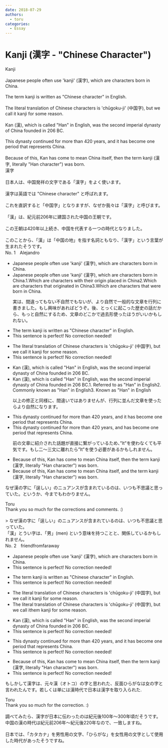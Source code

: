 ```yaml
---
date: 2018-07-29
authors:
  - toru
categories:
  - Essay
---
```


<h1 id="subject_show">Kanji (漢字 - "Chinese Character")</h1>
<div class="date" hidden>Jul 29, 2018 17:49</div>
<div id="post"><div id="body_show_ori">
Kanji<br/><br/>Japanese people often use 'kanji' (漢字), which are characters born in China.<br/><br/>The term kanji is written as "Chinese character" in English.<br/><br/>The literal translation of Chinese characters is 'chūgoku-ji' (中国字), but we call it kanji for some reason.<br/><br/>Kan (漢), which is called "Han" in English, was the second imperial dynasty of China founded in 206 BC.<br/><br/>This dynasty continued for more than 420 years, and it has become one period that represents China.<br/><br/>Because of this, Kan has come to mean China itself, then the term kanji (漢字, literally "Han character") was born.
</div></div>

<!-- more -->

<div id="post_ja"><div id="body_show_mo">
漢字<br/><br/>日本人は、中国発祥の文字である「漢字」をよく使います。<br/><br/>漢字は英語では "Chinese character" と呼ばれます。<br/><br/>これを直訳すると「中国字」となりますが、なぜか我々は「漢字」と呼びます。<br/><br/>「漢」は、紀元前206年に建国された中国の王朝です。<br/><br/>この王朝は420年以上続き、中国を代表する一つの時代となりました。<br/><br/>このことから、「漢」は「中国の地」を指す名詞ともなり、「漢字」という言葉が生まれたそうです。
</div></div>
<div id="block"><div class="first_name"> No. 1　<span class="just_name">Alejandro</span></div><div id="block2">
<ul class="correction_field">
<li class="incorrect">Japanese people often use 'kanji' (漢字), which are characters born in China.</li>
<li class="corrected correct">
Japanese people often use 'kanji' (漢字), which are characters born in China.1.Which are characters with their origin placed in China2.Which are characters that originated in China3.Which are characters that were born in China. 
<p class="correction_comment">実は、間違ってもない不自然でもないが、より自然で一般的な文章を行列に書きました。もし興味があればどうぞ。後、とっくに起こった歴史の話だから、もっと自然にするため、文章のどこかで過去形使ったほうがいいかもしれない。</p>
</li>
</ul>
<ul class="correction_field">
<li class="incorrect">The term kanji is written as "Chinese character" in English.</li>
<li class="corrected perfect">This sentence is perfect! No correction needed!</li>
</ul>
<ul class="correction_field">
<li class="incorrect">The literal translation of Chinese characters is 'chūgoku-ji' (中国字), but we call it kanji for some reason.</li>
<li class="corrected perfect">This sentence is perfect! No correction needed!</li>
</ul>
<ul class="correction_field">
<li class="incorrect">Kan (漢), which is called "Han" in English, was the second imperial dynasty of China founded in 206 BC.</li>
<li class="corrected correct">
Kan (漢), which is called "Han" in English, was the second imperial dynasty of China founded in 206 BC.1. Referred to as "Han" in English2. Commonly known as "Han" in English3. Known as "Han" in English
<p class="correction_comment">以上の修正と同様に、間違いではありませんが、行列に並んだ文章を使ったらより自然になります。</p>
</li>
</ul>
<ul class="correction_field">
<li class="incorrect">This dynasty continued for more than 420 years, and it has become one period that represents China.</li>
<li class="corrected correct">
This dynasty continued for more than 420 years, and has become one period that represents China.
<p class="correction_comment">前の文章に紹介された話題が直接に繋がっているため、”It"を使わなくても平気です。もし二～三文に離れたら”It"を使う必要があるかもしれません。</p>
</li>
</ul>
<ul class="correction_field">
<li class="incorrect">Because of this, Kan has come to mean China itself, then the term kanji (漢字, literally "Han character") was born.</li>
<li class="corrected correct">
Because of this, Kan has come to mean China itself, and the term kanji (漢字, literally "Han character") was born.
</li>
</ul>
<p class="comment_small">
 なぜ漢の字に「逞しい」のニュアンスが含まれているのは、いつも不思議と思っていた。というか、今までもわかりません。
</p>

</div><div class="name"><span class="just_name">Toru</span><br>
Thank you so much for the corrections and comments. :)<br/><br/>&gt; なぜ漢の字に「逞しい」のニュアンスが含まれているのは、いつも不思議と思っていた。<br/>「漢」とうい字は、「男」(men) という意味を持つことと、関係しているかもしれません。
</div>
</div>
<div id="block"><div class="first_name"> No. 2　<span class="just_name">friendfromfaraway</span></div><div id="block2">
<ul class="correction_field">
<li class="incorrect">Japanese people often use 'kanji' (漢字), which are characters born in China.</li>
<li class="corrected perfect">This sentence is perfect! No correction needed!</li>
</ul>
<ul class="correction_field">
<li class="incorrect">The term kanji is written as "Chinese character" in English.</li>
<li class="corrected perfect">This sentence is perfect! No correction needed!</li>
</ul>
<ul class="correction_field">
<li class="incorrect">The literal translation of Chinese characters is 'chūgoku-ji' (中国字), but we call it kanji for some reason.</li>
<li class="corrected correct">
The literal translation of Chinese characters is 'chūgoku-ji' (中国字), but we call <span class="f_gray"><span class="sline">i</span></span>t<span class="f_red">hem</span> kanji for some reason.
</li>
</ul>
<ul class="correction_field">
<li class="incorrect">Kan (漢), which is called "Han" in English, was the second imperial dynasty of China founded in 206 BC.</li>
<li class="corrected perfect">This sentence is perfect! No correction needed!</li>
</ul>
<ul class="correction_field">
<li class="incorrect">This dynasty continued for more than 420 years, and it has become one period that represents China.</li>
<li class="corrected perfect">This sentence is perfect! No correction needed!</li>
</ul>
<ul class="correction_field">
<li class="incorrect">Because of this, Kan has come to mean China itself, then the term kanji (漢字, literally "Han character") was born.</li>
<li class="corrected perfect">This sentence is perfect! No correction needed!</li>
</ul>
<p class="comment_small">
 もしかして漢字は、元々漢（オトコ）の字と思われた、反面ひらがなは女の字と言われたんです。若しくは単には漢時代で日本は漢字を取り入られた.
</p>

</div><div class="name"><span class="just_name">Toru</span><br>
Thank you so much for the correction. :)<br/><br/>調べてみたら、漢字が日本に伝わったのは紀元後100年～300年頃だそうです。<br/>中国の漢の時代は紀元前206年～紀元後220年なので、一致しますね。<br/><br/>日本では、「カタカナ」を男性用の文字、「ひらがな」を女性用の文字として使用した時代があったそうですね。
</div>
</div>
